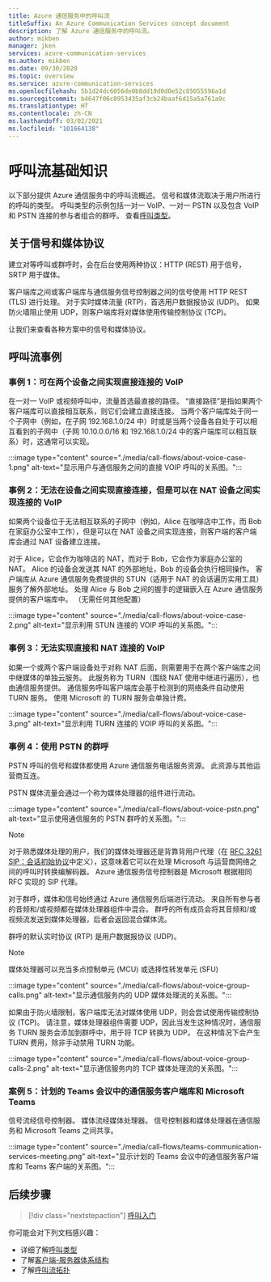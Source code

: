```yaml
---
title: Azure 通信服务中的呼叫流
titleSuffix: An Azure Communication Services concept document
description: 了解 Azure 通信服务中的呼叫流。
author: mikben
manager: jken
services: azure-communication-services
ms.author: mikben
ms.date: 09/30/2020
ms.topic: overview
ms.service: azure-communication-services
ms.openlocfilehash: 5b1d24dc6056de0b8dd19d0d0e52c85055596a1d
ms.sourcegitcommit: b4647f06c0953435af3cb24baaf6d15a5a761a9c
ms.translationtype: HT
ms.contentlocale: zh-CN
ms.lasthandoff: 03/02/2021
ms.locfileid: "101664138"
---
```

# <a name="call-flow-basics"></a>呼叫流基础知识

以下部分提供 Azure 通信服务中的呼叫流概述。 信号和媒体流取决于用户所进行的呼叫的类型。 呼叫类型的示例包括一对一 VoIP、一对一 PSTN 以及包含 VoIP 和 PSTN 连接的参与者组合的群呼。 查看[呼叫类型](./voice-video-calling/about-call-types.md)。

## <a name="about-signaling-and-media-protocols"></a>关于信号和媒体协议

建立对等呼叫或群呼时，会在后台使用两种协议：HTTP (REST) 用于信号，SRTP 用于媒体。

客户端库之间或客户端库与通信服务信号控制器之间的信号使用 HTTP REST (TLS) 进行处理。 对于实时媒体流量 (RTP)，首选用户数据报协议 (UDP)。 如果防火墙阻止使用 UDP，则客户端库将对媒体使用传输控制协议 (TCP)。

让我们来查看各种方案中的信号和媒体协议。

## <a name="call-flow-cases"></a>呼叫流事例

### <a name="case-1-voip-where-a-direct-connection-between-two-devices-is-possible"></a>事例 1：可在两个设备之间实现直接连接的 VoIP

在一对一 VoIP 或视频呼叫中，流量首选最直接的路径。 “直接路径”是指如果两个客户端库可以直接相互联系，则它们会建立直接连接。 当两个客户端库处于同一个子网中（例如，在子网 192.168.1.0/24 中）时或是当两个设备各自处于可以相互看到的子网中（子网 10.10.0.0/16 和 192.168.1.0/24 中的客户端库可以相互联系）时，这通常可以实现。

:::image type="content" source="./media/call-flows/about-voice-case-1.png" alt-text="显示用户与通信服务之间的直接 VOIP 呼叫的关系图。":::

### <a name="case-2-voip-where-a-direct-connection-between-devices-is-not-possible-but-where-connection-between-nat-devices-is-possible"></a>事例 2：无法在设备之间实现直接连接，但是可以在 NAT 设备之间实现连接的 VoIP

如果两个设备位于无法相互联系的子网中（例如，Alice 在咖啡店中工作，而 Bob 在家庭办公室中工作），但是可以在 NAT 设备之间实现连接，则客户端的客户端库会通过 NAT 设备建立连接。

对于 Alice，它会作为咖啡店的 NAT，而对于 Bob，它会作为家庭办公室的 NAT。 Alice 的设备会发送其 NAT 的外部地址，Bob 的设备会执行相同操作。 客户端库从 Azure 通信服务免费提供的 STUN（适用于 NAT 的会话遍历实用工具）服务了解外部地址。 处理 Alice 与 Bob 之间的握手的逻辑嵌入在 Azure 通信服务提供的客户端库中。 （无需任何其他配置）

:::image type="content" source="./media/call-flows/about-voice-case-2.png" alt-text="显示利用 STUN 连接的 VOIP 呼叫的关系图。":::

### <a name="case-3-voip-where-neither-a-direct-nor-nat-connection-is-possible"></a>事例 3：无法实现直接和 NAT 连接的 VoIP

如果一个或两个客户端设备处于对称 NAT 后面，则需要用于在两个客户端库之间中继媒体的单独云服务。 此服务称为 TURN（围绕 NAT 使用中继进行遍历），也由通信服务提供。 通信服务呼叫客户端库会基于检测到的网络条件自动使用 TURN 服务。 使用 Microsoft 的 TURN 服务会单独计费。

:::image type="content" source="./media/call-flows/about-voice-case-3.png" alt-text="显示利用 TURN 连接的 VOIP 呼叫的关系图。":::

### <a name="case-4-group-calls-with-pstn"></a>事例 4：使用 PSTN 的群呼

PSTN 呼叫的信号和媒体都使用 Azure 通信服务电话服务资源。 此资源与其他运营商互连。

PSTN 媒体流量会通过一个称为媒体处理器的组件进行流动。

:::image type="content" source="./media/call-flows/about-voice-pstn.png" alt-text="显示使用通信服务的 PSTN 群呼的关系图。":::

> [!NOTE]
> 对于熟悉媒体处理的用户，我们的媒体处理器还是背靠背用户代理（在 [RFC 3261 SIP：会话初始协议](https://tools.ietf.org/html/rfc3261)中定义），这意味着它可以在处理 Microsoft 与运营商网络之间的呼叫时转换编解码器。 Azure 通信服务信号控制器是 Microsoft 根据相同 RFC 实现的 SIP 代理。

对于群呼，媒体和信号始终通过 Azure 通信服务后端进行流动。 来自所有参与者的音频和/或视频都在媒体处理器组件中混合。 群呼的所有成员会将其音频和/或视频流发送到媒体处理器，后者会返回混合媒体流。

群呼的默认实时协议 (RTP) 是用户数据报协议 (UDP)。

> [!NOTE]
> 媒体处理器可以充当多点控制单元 (MCU) 或选择性转发单元 (SFU)

:::image type="content" source="./media/call-flows/about-voice-group-calls.png" alt-text="显示通信服务内的 UDP 媒体处理流的关系图。":::

如果由于防火墙限制，客户端库无法对媒体使用 UDP，则会尝试使用传输控制协议 (TCP)。 请注意，媒体处理器组件需要 UDP，因此当发生这种情况时，通信服务 TURN 服务会添加到群呼中，用于将 TCP 转换为 UDP。 在这种情况下会产生 TURN 费用，除非手动禁用 TURN 功能。

:::image type="content" source="./media/call-flows/about-voice-group-calls-2.png" alt-text="显示通信服务内的 TCP 媒体处理流的关系图。":::

### <a name="case-5-communication-services-client-library-and-microsoft-teams-in-a-scheduled-teams-meeting"></a>案例 5：计划的 Teams 会议中的通信服务客户端库和 Microsoft Teams

信号流经信号控制器。 媒体流经媒体处理器。 信号控制器和媒体处理器在通信服务和 Microsoft Teams 之间共享。

:::image type="content" source="./media/call-flows/teams-communication-services-meeting.png" alt-text="显示计划的 Teams 会议中的通信服务客户端库和 Teams 客户端的关系图。":::



## <a name="next-steps"></a>后续步骤

> [!div class="nextstepaction"]
> [呼叫入门](../quickstarts/voice-video-calling/getting-started-with-calling.md)

你可能会对下列文档感兴趣：

- 详细了解[呼叫类型](../concepts/voice-video-calling/about-call-types.md)
- 了解[客户端-服务器体系结构](./client-and-server-architecture.md)
- 了解[呼叫流拓扑](./detailed-call-flows.md)

